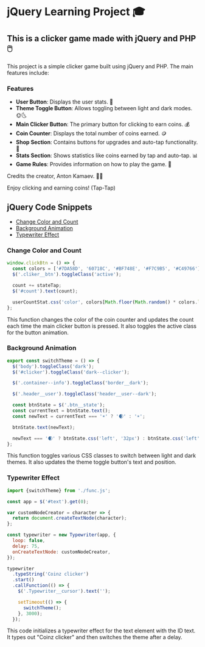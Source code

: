 # jQuery Learning Project 🎓

## This is a clicker game made with jQuery and PHP 🖱️

This project is a simple clicker game built using jQuery and PHP. The main features include:

### Features

- **User Button**: Displays the user stats. 👤
- **Theme Toggle Button**: Allows toggling between light and dark modes. 🌞🌜
- **Main Clicker Button**: The primary button for clicking to earn coins. 💰
- **Coin Counter**: Displays the total number of coins earned. 🪙
- **Shop Section**: Contains buttons for upgrades and auto-tap functionality. 🛒
- **Stats Section**: Shows statistics like coins earned by tap and auto-tap. 📊
- **Game Rules**: Provides information on how to play the game. 📜

Credits the creator, Anton Kamaev. 👨‍💻

Enjoy clicking and earning coins! (Tap-Tap)

## jQuery Code Snippets

- [Change Color and Count](#change-color-and-count)
- [Background Animation](#background-animation)
- [Typewriter Effect](#typewriter-effect)

### Change Color and Count

```javascript
window.clickBtn = () => {
  const colors = ['#7DA58D', '60718C', '#BF748E', '#F7C9B5', '#C49766'];
  $('.cliker__btn').toggleClass('active');

  count += stateTap;
  $('#count').text(count);

  userCountStat.css('color', colors[Math.floor(Math.random() * colors.length)]);
};
```

This function changes the color of the coin counter and updates the count each time the main clicker button is pressed. It also toggles the active class for the button animation.

### Background Animation

```javascript
export const switchTheme = () => {
  $('body').toggleClass('dark');
  $('#clicker').toggleClass('dark--clicker');

  $('.container--info').toggleClass('border__dark');

  $('.header__user').toggleClass('header__user--dark');

  const btnState = $('.btn__state');
  const currentText = btnState.text();
  const newText = currentText === '☀️' ? '🌒' : '☀️';

  btnState.text(newText);

  newText === '🌒' ? btnState.css('left', '32px') : btnState.css('left', '2px');
};
```

This function toggles various CSS classes to switch between light and dark themes. It also updates the theme toggle button's text and position.

### Typewriter Effect

```javascript
import {switchTheme} from './func.js';

const app = $('#text').get(0);

var customNodeCreator = character => {
  return document.createTextNode(character);
};

const typewriter = new Typewriter(app, {
  loop: false,
  delay: 75,
  onCreateTextNode: customNodeCreator,
});

typewriter
  .typeString('Coinz clicker')
  .start()
  .callFunction(() => {
    $('.Typewriter__cursor').text('');

    setTimeout(() => {
      switchTheme();
    }, 3000);
  });
```

This code initializes a typewriter effect for the text element with the ID text. It types out "Coinz clicker" and then switches the theme after a delay.
